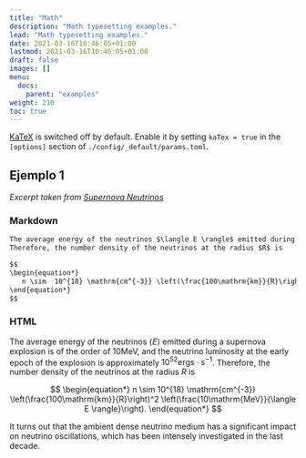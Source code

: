 ```yaml
---
title: "Math"
description: "Math typesetting examples."
lead: "Math typesetting examples."
date: 2021-03-16T10:46:05+01:00
lastmod: 2021-03-16T10:46:05+01:00
draft: false
images: []
menu:
  docs:
    parent: "examples"
weight: 210
toc: true
---
```


[KaTeX](https://katex.org/) is switched off by default. Enable it by setting `kaTex = true` in the `[options]` section of `./config/_default/params.toml`.

## Ejemplo 1

_Excerpt taken from [Supernova Neutrinos](https://neutrino.leima.is/book/introduction/supernova-neutrinos/)_

### Markdown

```md
The average energy of the neutrinos $\langle E \rangle$ emitted during a supernova explosion is of the order of 10MeV, and the neutrino luminosity at the early epoch of the explosion is approximately $10^{52}\mathrm{ergs\cdot s^{-1}}$.
Therefore, the number density of the neutrinos at the radius $R$ is

$$
\begin{equation*}
   n \sim  10^{18} \mathrm{cm^{-3}} \left(\frac{100\mathrm{km}}{R}\right)^2 \left(\frac{10\mathrm{MeV}}{\langle E \rangle}\right).
\end{equation*}
$$
```

### HTML

The average energy of the neutrinos $\langle E \rangle$ emitted during a supernova explosion is of the order of 10MeV, and the neutrino luminosity at the early epoch of the explosion is approximately $10^{52}\mathrm{ergs\cdot s^{-1}}$.
Therefore, the number density of the neutrinos at the radius $R$ is

$$
\begin{equation*}
   n \sim  10^{18} \mathrm{cm^{-3}} \left(\frac{100\mathrm{km}}{R}\right)^2 \left(\frac{10\mathrm{MeV}}{\langle E \rangle}\right).
\end{equation*}
$$

It turns out that the ambient dense neutrino medium has a significant impact on neutrino oscillations, which has been intensely investigated in the last decade.
